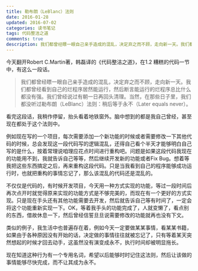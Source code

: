 ```yaml
---
title: 勒布朗（LeBlanc）法则
date: 2016-01-28
updated: 2016-07-02
categories: 读书笔记
tags: 代码整洁之道
comments: true
description: 我们都曾经瞟一眼自己亲手造成的混乱，决定弃之而不顾，走向新一天。我们都曾经看到自己的烂程序居然能运行，然后断言能运行的烂程序总比什么都没有强。我们曾经说过有朝一日再回头清理。当然，在那些日子里，我们都没听过勒布朗（LeBlanc）法则：稍后等于永不（Later equals never）
---
```


今天翻开Robert C.Martin著，韩磊译的《代码整洁之道》，在1.2 糟糕的代码一节中，有这么一段话。

> 我们都曾经瞟一眼自己亲手造成的混乱，决定弃之而不顾，走向新一天。我们都曾经看到自己的烂程序居然能运行，然后断言能运行的烂程序总比什么都没有强。我们曾经说过有朝一日再回头清理。当然，在那些日子里，我们都没听过勒布朗（LeBlanc）法则：稍后等于永不（Later equals never）。

看完这段话，我稍作停留，抬头看着地铁窗外。脑中想到的都是我自己曾经，甚至现在都处于这个法则中。

例如现在写的一个项目，每次需要添加一个新功能的时候或者需要修改一下其他代码的时候，总会发现这一段代码写的逻辑混乱，还得自己看个半天才能够明白自己写的是什么，按着常理说咱理应花点时间进行重构吧。问题是如果这段代码我现在的功能用不到，我就告诉自己等等，然后继续开发新的功能或者Fix Bug。想着等我把这些东西搞定之后，再来重构这段代码。只是当我看到自己的程序能够成功运行时，也就把重构的事情忘记了，那么该混乱的代码还是混乱的。

不仅仅是代码的，有时候开发项目，今天用一种方式实现的功能，等过一段时间后再次点开时就觉得原来实现的功能方式是不够完美的，而现在有一个更好的方式实现。只是现在手头还有其他功能需要去开发，然后就告诉自己等有时间了，一定会将这个功能重新实现一下。OK，等着我手头的功能完成了，人就变懒了，看点别的东西，借故休息一下，然后曾经信誓旦旦说需要修改的功能就再也没有下文。

类似的例子，我生活中也普遍存在着，例如今天一定要做某某事情，看某某书籍，如果由于各种原因没有开始的话，决定做的事情往往就被忘记了，只有等着某天突然想起的时候才回去动手，这虽然没有演变成永不，执行时间却被明显拖长。

现在知道这种行为有一个专用名词，希望以后能够时时记住这法则，然后让该做的事情能够尽快完成，而不让其成为永不。
